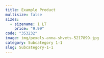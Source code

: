 ```yaml
---
title: Example Product
multisize: false
sizes:
  - sizename: 1 LT
    price: "9.99"
code: "353232"
image: img/pexels-anna-shvets-5217899.jpg
category: Subcategory 1-1
slug: Subcategory-1-1
---
```

